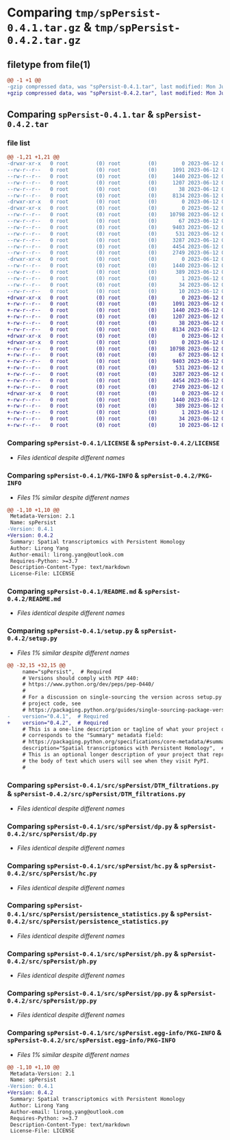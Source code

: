 # Comparing `tmp/spPersist-0.4.1.tar.gz` & `tmp/spPersist-0.4.2.tar.gz`

## filetype from file(1)

```diff
@@ -1 +1 @@
-gzip compressed data, was "spPersist-0.4.1.tar", last modified: Mon Jun 12 01:26:45 2023, max compression
+gzip compressed data, was "spPersist-0.4.2.tar", last modified: Mon Jun 12 01:41:38 2023, max compression
```

## Comparing `spPersist-0.4.1.tar` & `spPersist-0.4.2.tar`

### file list

```diff
@@ -1,21 +1,21 @@
-drwxr-xr-x   0 root         (0) root         (0)        0 2023-06-12 01:26:45.276196 spPersist-0.4.1/
--rw-r--r--   0 root         (0) root         (0)     1091 2023-06-12 01:26:13.000000 spPersist-0.4.1/LICENSE
--rw-r--r--   0 root         (0) root         (0)     1440 2023-06-12 01:26:45.276196 spPersist-0.4.1/PKG-INFO
--rw-r--r--   0 root         (0) root         (0)     1207 2023-06-12 01:26:13.000000 spPersist-0.4.1/README.md
--rw-r--r--   0 root         (0) root         (0)       38 2023-06-12 01:26:45.276196 spPersist-0.4.1/setup.cfg
--rw-r--r--   0 root         (0) root         (0)     8134 2023-06-12 01:26:13.000000 spPersist-0.4.1/setup.py
-drwxr-xr-x   0 root         (0) root         (0)        0 2023-06-12 01:26:45.271196 spPersist-0.4.1/src/
-drwxr-xr-x   0 root         (0) root         (0)        0 2023-06-12 01:26:45.274196 spPersist-0.4.1/src/spPersist/
--rw-r--r--   0 root         (0) root         (0)    10798 2023-06-12 01:23:44.000000 spPersist-0.4.1/src/spPersist/DTM_filtrations.py
--rw-r--r--   0 root         (0) root         (0)       67 2023-06-12 01:23:44.000000 spPersist-0.4.1/src/spPersist/__init__.py
--rw-r--r--   0 root         (0) root         (0)     9403 2023-06-12 01:23:44.000000 spPersist-0.4.1/src/spPersist/dp.py
--rw-r--r--   0 root         (0) root         (0)      531 2023-06-12 01:23:44.000000 spPersist-0.4.1/src/spPersist/hc.py
--rw-r--r--   0 root         (0) root         (0)     3287 2023-06-12 01:23:44.000000 spPersist-0.4.1/src/spPersist/persistence_statistics.py
--rw-r--r--   0 root         (0) root         (0)     4454 2023-06-12 01:23:44.000000 spPersist-0.4.1/src/spPersist/ph.py
--rw-r--r--   0 root         (0) root         (0)     2749 2023-06-12 01:23:43.000000 spPersist-0.4.1/src/spPersist/pp.py
-drwxr-xr-x   0 root         (0) root         (0)        0 2023-06-12 01:26:45.275196 spPersist-0.4.1/src/spPersist.egg-info/
--rw-r--r--   0 root         (0) root         (0)     1440 2023-06-12 01:26:45.000000 spPersist-0.4.1/src/spPersist.egg-info/PKG-INFO
--rw-r--r--   0 root         (0) root         (0)      389 2023-06-12 01:26:45.000000 spPersist-0.4.1/src/spPersist.egg-info/SOURCES.txt
--rw-r--r--   0 root         (0) root         (0)        1 2023-06-12 01:26:45.000000 spPersist-0.4.1/src/spPersist.egg-info/dependency_links.txt
--rw-r--r--   0 root         (0) root         (0)       34 2023-06-12 01:26:45.000000 spPersist-0.4.1/src/spPersist.egg-info/requires.txt
--rw-r--r--   0 root         (0) root         (0)       10 2023-06-12 01:26:45.000000 spPersist-0.4.1/src/spPersist.egg-info/top_level.txt
+drwxr-xr-x   0 root         (0) root         (0)        0 2023-06-12 01:41:38.781515 spPersist-0.4.2/
+-rw-r--r--   0 root         (0) root         (0)     1091 2023-06-12 01:26:13.000000 spPersist-0.4.2/LICENSE
+-rw-r--r--   0 root         (0) root         (0)     1440 2023-06-12 01:41:38.780515 spPersist-0.4.2/PKG-INFO
+-rw-r--r--   0 root         (0) root         (0)     1207 2023-06-12 01:26:13.000000 spPersist-0.4.2/README.md
+-rw-r--r--   0 root         (0) root         (0)       38 2023-06-12 01:41:38.781515 spPersist-0.4.2/setup.cfg
+-rw-r--r--   0 root         (0) root         (0)     8134 2023-06-12 01:40:44.000000 spPersist-0.4.2/setup.py
+drwxr-xr-x   0 root         (0) root         (0)        0 2023-06-12 01:41:38.777515 spPersist-0.4.2/src/
+drwxr-xr-x   0 root         (0) root         (0)        0 2023-06-12 01:41:38.779515 spPersist-0.4.2/src/spPersist/
+-rw-r--r--   0 root         (0) root         (0)    10798 2023-06-12 01:23:44.000000 spPersist-0.4.2/src/spPersist/DTM_filtrations.py
+-rw-r--r--   0 root         (0) root         (0)       67 2023-06-12 01:23:44.000000 spPersist-0.4.2/src/spPersist/__init__.py
+-rw-r--r--   0 root         (0) root         (0)     9403 2023-06-12 01:23:44.000000 spPersist-0.4.2/src/spPersist/dp.py
+-rw-r--r--   0 root         (0) root         (0)      531 2023-06-12 01:23:44.000000 spPersist-0.4.2/src/spPersist/hc.py
+-rw-r--r--   0 root         (0) root         (0)     3287 2023-06-12 01:23:44.000000 spPersist-0.4.2/src/spPersist/persistence_statistics.py
+-rw-r--r--   0 root         (0) root         (0)     4454 2023-06-12 01:23:44.000000 spPersist-0.4.2/src/spPersist/ph.py
+-rw-r--r--   0 root         (0) root         (0)     2749 2023-06-12 01:23:43.000000 spPersist-0.4.2/src/spPersist/pp.py
+drwxr-xr-x   0 root         (0) root         (0)        0 2023-06-12 01:41:38.780515 spPersist-0.4.2/src/spPersist.egg-info/
+-rw-r--r--   0 root         (0) root         (0)     1440 2023-06-12 01:41:38.000000 spPersist-0.4.2/src/spPersist.egg-info/PKG-INFO
+-rw-r--r--   0 root         (0) root         (0)      389 2023-06-12 01:41:38.000000 spPersist-0.4.2/src/spPersist.egg-info/SOURCES.txt
+-rw-r--r--   0 root         (0) root         (0)        1 2023-06-12 01:41:38.000000 spPersist-0.4.2/src/spPersist.egg-info/dependency_links.txt
+-rw-r--r--   0 root         (0) root         (0)       34 2023-06-12 01:41:38.000000 spPersist-0.4.2/src/spPersist.egg-info/requires.txt
+-rw-r--r--   0 root         (0) root         (0)       10 2023-06-12 01:41:38.000000 spPersist-0.4.2/src/spPersist.egg-info/top_level.txt
```

### Comparing `spPersist-0.4.1/LICENSE` & `spPersist-0.4.2/LICENSE`

 * *Files identical despite different names*

### Comparing `spPersist-0.4.1/PKG-INFO` & `spPersist-0.4.2/PKG-INFO`

 * *Files 1% similar despite different names*

```diff
@@ -1,10 +1,10 @@
 Metadata-Version: 2.1
 Name: spPersist
-Version: 0.4.1
+Version: 0.4.2
 Summary: Spatial transcriptomics with Persistent Homology
 Author: Lirong Yang
 Author-email: lirong.yang@outlook.com
 Requires-Python: >=3.7
 Description-Content-Type: text/markdown
 License-File: LICENSE
```

### Comparing `spPersist-0.4.1/README.md` & `spPersist-0.4.2/README.md`

 * *Files identical despite different names*

### Comparing `spPersist-0.4.1/setup.py` & `spPersist-0.4.2/setup.py`

 * *Files 1% similar despite different names*

```diff
@@ -32,15 +32,15 @@
     name="spPersist",  # Required
     # Versions should comply with PEP 440:
     # https://www.python.org/dev/peps/pep-0440/
     #
     # For a discussion on single-sourcing the version across setup.py and the
     # project code, see
     # https://packaging.python.org/guides/single-sourcing-package-version/
-    version="0.4.1",  # Required
+    version="0.4.2",  # Required
     # This is a one-line description or tagline of what your project does. This
     # corresponds to the "Summary" metadata field:
     # https://packaging.python.org/specifications/core-metadata/#summary
     description="Spatial transcriptomics with Persistent Homology",  # Optional
     # This is an optional longer description of your project that represents
     # the body of text which users will see when they visit PyPI.
     #
```

### Comparing `spPersist-0.4.1/src/spPersist/DTM_filtrations.py` & `spPersist-0.4.2/src/spPersist/DTM_filtrations.py`

 * *Files identical despite different names*

### Comparing `spPersist-0.4.1/src/spPersist/dp.py` & `spPersist-0.4.2/src/spPersist/dp.py`

 * *Files identical despite different names*

### Comparing `spPersist-0.4.1/src/spPersist/hc.py` & `spPersist-0.4.2/src/spPersist/hc.py`

 * *Files identical despite different names*

### Comparing `spPersist-0.4.1/src/spPersist/persistence_statistics.py` & `spPersist-0.4.2/src/spPersist/persistence_statistics.py`

 * *Files identical despite different names*

### Comparing `spPersist-0.4.1/src/spPersist/ph.py` & `spPersist-0.4.2/src/spPersist/ph.py`

 * *Files identical despite different names*

### Comparing `spPersist-0.4.1/src/spPersist/pp.py` & `spPersist-0.4.2/src/spPersist/pp.py`

 * *Files identical despite different names*

### Comparing `spPersist-0.4.1/src/spPersist.egg-info/PKG-INFO` & `spPersist-0.4.2/src/spPersist.egg-info/PKG-INFO`

 * *Files 1% similar despite different names*

```diff
@@ -1,10 +1,10 @@
 Metadata-Version: 2.1
 Name: spPersist
-Version: 0.4.1
+Version: 0.4.2
 Summary: Spatial transcriptomics with Persistent Homology
 Author: Lirong Yang
 Author-email: lirong.yang@outlook.com
 Requires-Python: >=3.7
 Description-Content-Type: text/markdown
 License-File: LICENSE
```

